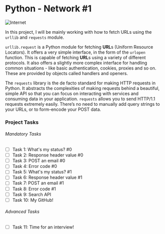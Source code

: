 # Python - Network #1
![Internet](https://img-9gag-fun.9cache.com/photo/aBnR7Ox_460s.jpg)

In this project, I will be mainly working with how to fetch URLs using the `urllib` and `requests` module.

`urllib.request` is a Python module for fetching **URL**s (Uniform Resource Locators). It offers a very simple interface,
in the form of the `urlopen` function. This is capable of fetching **URL**s using a variety of different protocols. It
also offers a slightly more complex interface for handling common situations - like basic authentication, cookies,
proxies and so on. These are provided by objects called handlers and openers.

The `requests` library is the de facto standard for making HTTP requests in Python. It abstracts the complexities of making
requests behind a beautiful, simple API so that you can focus on interacting with services and consuming data in your application.
`requests` allows you to send HTTP/1.1 requests extremely easily. There’s no need to manually add query strings to your URLs,
or to form-encode your POST data.

### Project Tasks
###### Mandatory Tasks
- [ ] Task 1: What's my status? #0
- [ ] Task 2: Response header value #0
- [ ] Task 3: POST an email #0
- [ ] Task 4: Error code #0
- [ ] Task 5: What's my status? #1
- [ ] Task 6: Response header value #1
- [ ] Task 7: POST an email #1
- [ ] Task 8: Error code #1
- [ ] Task 9: Search API
- [ ] Task 10: My GitHub!
###### Advanced Tasks
- [ ] Task 11: Time for an interview!
